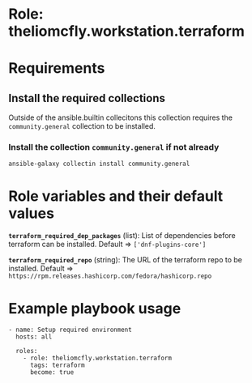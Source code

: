 # Role: theliomcfly.workstation.terraform

# Requirements

## Install the required collections

Outside of the ansible.builtin collecitons this collection requires the ```community.general``` collection to be installed.

### Install the collection ```community.general``` if not already
```
ansible-galaxy collectin install community.general
```

# Role variables and their default values

**```terraform_required_dep_packages```** (list): List of dependencies before terraform can be installed. Default => ```['dnf-plugins-core']```

**```terraform_required_repo```** (string): The URL of the terraform repo to be installed. Default => ```https://rpm.releases.hashicorp.com/fedora/hashicorp.repo```

# Example playbook usage
```
- name: Setup required environment
  hosts: all
    
  roles:
    - role: theliomcfly.workstation.terraform
      tags: terraform
      become: true
```